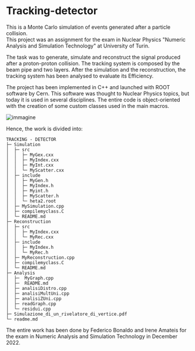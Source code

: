 # Tracking-detector
This is a Monte Carlo simulation of events generated after a particle collision.   
This project was an assignment for the exam in Nuclear Physics "Numeric Analysis and Simulation Technology" at University of Turin. 

The task was to generate, simulate and reconstruct the signal produced after a proton-proton collision.
The tracking system is composed by the beam pipe and two layers. 
After the simulation and the reconstruction, the tracking system has been analysed to evaluate its Efficiency.

The project has been implemented in C++ and launched with ROOT software by Cern. This software was thought to Nuclear Physics topics, but today it is used in several disciplines. 
The entire code is object-oriented with the creation of some custom classes used in the main macros. 

![immagine](https://github.com/user-attachments/assets/b3841764-74ff-4970-929a-b5cf47040b8a)

Hence, the work is divided into:

```
TRACKING - DETECTOR 
├─ Simulation
│  ├─ src
│  │  ├─ MyGex.cxx
│  │  ├─ MyIndex.cxx
│  │  ├─ MyInt.cxx
│  │  └─ MyScatter.cxx
│  ├─ include
│  │  ├─ MyGen.h
│  │  ├─ MyIndex.h
│  │  ├─ Myint.h
│  │  ├─ MyScatter.h
│  │  └─ heta2.root
│  ├─ MySimulation.cpp
│  ├─ compilemyclass.C
│  └─ README.md
├─ Reconstruction
│  ├─ src
│  │  ├─ MyIndex.cxx
│  │  └─ MyRec.cxx
│  ├─ include
│  │  ├─ MyIndex.h
│  │  └─ MyRec.h
│  ├─ MyReconstruction.cpp
│  ├─ compilemyclass.C
│  └─ README.md
├─ Analysis
│  ├─  MyGraph.cpp
│  ├─  README.md
│  ├─ analisiDistro.cpp
│  ├─ analisiMultUni.cpp
│  ├─ analisiZUni.cpp
│  ├─ readGraph.cpp
│  └─ residui.cpp
├─ Simulazione_di_un_rivelatore_di_vertice.pdf
└─ readme.md
```
The entire work has been done by Federico Bonaldo and Irene Amateis for the exam in Numeric Analysis and Simulation Technology in December 2022. 
